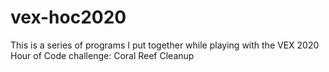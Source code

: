 # vex-hoc2020
This is a series of programs I put together while playing with the VEX 2020 Hour of Code challenge: Coral Reef Cleanup
